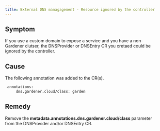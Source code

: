 ```yaml
---
title: External DNS managagement - Resource ignored by the controller
---
```


## Symptom

If you use a custom domain to expose a service and you have a non-Gardener clutser, the DNSProvider or DNSEntry CR you cretaed could be ignored by the controller.

## Cause

The following annotation was added to the CR(s).

```txt
 annotations:
     dns.gardener.cloud/class: garden
```

## Remedy

Remove the **metadata.annotations.dns.gardener.cloud/class** parameter from the DNSProvider and/or DNSEntry CR.

